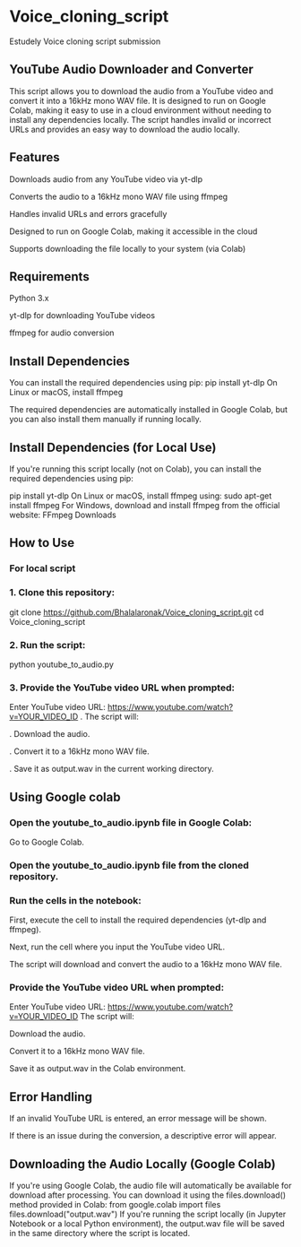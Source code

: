 # Voice_cloning_script
Estudely Voice cloning script submission
## YouTube Audio Downloader and Converter
This script allows you to download the audio from a YouTube video and convert it into a 16kHz mono WAV file. It is designed to run on Google Colab, making it easy to use in a cloud environment without needing to install any dependencies locally. The script handles invalid or incorrect URLs and provides an easy way to download the audio locally.

## Features
Downloads audio from any YouTube video via yt-dlp

Converts the audio to a 16kHz mono WAV file using ffmpeg

Handles invalid URLs and errors gracefully

Designed to run on Google Colab, making it accessible in the cloud

Supports downloading the file locally to your system (via Colab)

## Requirements
Python 3.x

yt-dlp for downloading YouTube videos

ffmpeg for audio conversion

## Install Dependencies
You can install the required dependencies using pip:
pip install yt-dlp
On Linux or macOS, install ffmpeg

The required dependencies are automatically installed in Google Colab, but you can also install them manually if running locally.
## Install Dependencies (for Local Use)
If you're running this script locally (not on Colab), you can install the required dependencies using pip:

pip install yt-dlp
On Linux or macOS, install ffmpeg using:
sudo apt-get install ffmpeg
For Windows, download and install ffmpeg from the official website: FFmpeg Downloads

## How to Use
### For local script
### 1. Clone this repository:
git clone https://github.com/Bhalalaronak/Voice_cloning_script.git
cd Voice_cloning_script
### 2. Run the script:
python youtube_to_audio.py
### 3. Provide the YouTube video URL when prompted:
Enter YouTube video URL: https://www.youtube.com/watch?v=YOUR_VIDEO_ID
   . The script will:

   . Download the audio.

   . Convert it to a 16kHz mono WAV file.

  . Save it as output.wav in the current working directory.
## Using Google colab
### Open the youtube_to_audio.ipynb file in Google Colab:
Go to Google Colab.

### Open the youtube_to_audio.ipynb file from the cloned repository.

### Run the cells in the notebook:
First, execute the cell to install the required dependencies (yt-dlp and ffmpeg).

Next, run the cell where you input the YouTube video URL.

The script will download and convert the audio to a 16kHz mono WAV file.
### Provide the YouTube video URL when prompted:
Enter YouTube video URL: https://www.youtube.com/watch?v=YOUR_VIDEO_ID
The script will:

Download the audio.

Convert it to a 16kHz mono WAV file.

Save it as output.wav in the Colab environment.

## Error Handling
If an invalid YouTube URL is entered, an error message will be shown.

If there is an issue during the conversion, a descriptive error will appear.

## Downloading the Audio Locally (Google Colab)
If you're using Google Colab, the audio file will automatically be available for download after processing. You can download it using the files.download() method provided in Colab:
from google.colab import files
files.download("output.wav")
If you're running the script locally (in Jupyter Notebook or a local Python environment), the output.wav file will be saved in the same directory where the script is located.


